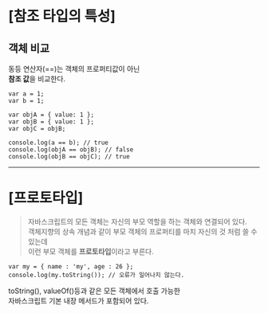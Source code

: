 # [참조 타입의 특성]

<h2>객체 비교</h2>
동등 연산자(==)는 객체의 프로퍼티값이 아닌<br>
<b>참조 값</b>을 비교한다.

```
var a = 1;
var b = 1;

var objA = { value: 1 };
var objB = { value: 1 };
var objC = objB;

console.log(a == b); // true
console.log(objA == objB); // false
console.log(objB == objC); // true
```

***

# [프로토타입]
> 자바스크립트의 모든 객체는 자신의 부모 역할을 하는 객체와 연결되어 있다.<br>
객체지향의 상속 개념과 같이 부모 객체의 프로퍼티를 마치 자신의 것 처럼 쓸 수 있는데<br>
이런 부모 객체를 <b>프로토타입</b>이라고 부른다.

```
var my = { name : 'my', age : 26 };
console.log(my.toString()); // 오류가 일어나지 않는다.
```

toString(), valueOf()등과 같은 모든 객체에서 호출 가능한<br>
자바스크립트 기본 내장 메서드가 포함되어 있다.
